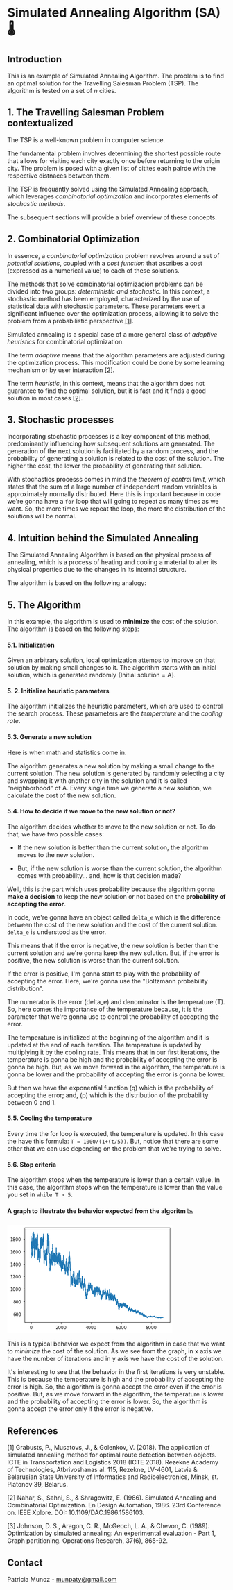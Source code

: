 # Simulated Annealing Algorithm (SA) 🌡️

## Introduction

This is an example of Simulated Annealing Algorithm. The problem is to find an optimal solution for the Travelling Salesman Problem (TSP). The algorithm is tested on a set of *n* cities.

## 1. The Travelling Salesman Problem contextualized 

The TSP is a well-known problem in computer science. 

The fundamental problem involves determining the shortest possible route that allows for visiting each city exactly once before returning to the origin city. The problem is posed with a given list of citites each pairde with the respective distnaces between them. 

The TSP is frequantly solved using the Simulated Annealing approach, which leverages *combinatorial optimization* and incorporates elements of *stochastic methods*. 

The subsequent sections will provide a brief overview of these concepts.


## 2. Combinatorial Optimization

In essence, a *combinatorial optimization* problem revolves around a set of *potential solutions*, coupled with a *cost function* that ascribes a cost (expressed as a numerical value) to each of these solutions. 

The methods that solve combinatorial optimización problems can be divided into two groups: *deterministic and stochastic.* In this context, a stochastic method has been employed, characterized by the use of statistical data with stochastic parameters. These parameters exert a significant influence over the optimization process, allowing it to solve the problem from a probabilistic perspective [[1]](https://www.sciencedirect.com/science/article/pii/S187705091930119X).

Simulated annealing is a special case of a more general class of *adaptive heuristics* for combinatorial optimization. 

The term *adaptive* means that the algorithm parameters are adjusted during the optimization process. This modification could be done by some learning mechanism or by user interaction [[2]](https://www.researchgate.net/publication/4218709_Simulated_Annealing_and_Combinatorial_Optimization).

The term *heuristic*, in this context, means that the algorithm does not guarantee to find the optimal solution, but it is fast and it finds a good solution in most cases [[2]](https://www.researchgate.net/publication/4218709_Simulated_Annealing_and_Combinatorial_Optimization).

## 3. Stochastic processes

Incorporating stochastic processes is a key component of this method, predominantly influencing how subsequent solutions are generated. The generation of the next solution is facilitated  by a random process, and the probability of generating a solution is related to the cost of the solution. The higher the cost, the lower the probability of generating that solution.

With stochastics processs comes in mind the *theorem of central limit*, which states that the sum of a large number of independent random variables is approximately normally distributed. Here this is important because in code we're gonna have a `for` loop that will going to repeat as many times as we want. So, the more times we repeat the loop, the more the distribution of the solutions will be normal.


## 4. Intuition behind the Simulated Annealing

The Simulated Annealing Algorithm is based on the physical process of annealing, which is a process of heating and cooling a material to alter its physical properties due to the changes in its internal structure.

The algorithm is based on the following analogy:



## 5. The Algorithm

In this example, the algorithm is used to **minimize** the cost of the solution. The algorithm is based on the following steps:

#### 5.1. Initialization
Given an arbitrary solution, local optimization attemps to improve on that solution by making small changes to it. The algorithm starts with an initial solution, which is generated randomly {Initial solution = A}.


#### 5. 2. Initialize heuristic parameters
The algorithm initializes the heuristic parameters, which are used to control the search process. These parameters are the *temperature* and the *cooling rate*.

#### 5.3. Generate a new solution

Here is when math and statistics come in. 

The algorithm generates a new solution by making a small change to the current solution. The new solution is generated by randomly selecting a city and swapping it with another city in the solution and it is called "neighborhood" of A. 
Every single time we generate a new solution, we calculate the cost of the new solution.

#### 5.4. How to decide if we move to the new solution or not?

The algorithm decides whether to move to the new solution or not. To do that, we have two possible cases:

* If the new solution is better than the current solution, the algorithm moves to the new solution.

* But, if the new solution is worse than the current solution, the algorithm comes with probability... and, how is that decision made?

Well, this is the part which uses probability because the algorithm gonna **make a decision** to keep the new solution or not based on the **probability of accepting the error**.

In code, we're gonna have an object called `delta_e` which is the difference between the cost of the new solution and the cost of the current solution. `delta_e` is understood as the error.

This means that if the error is negative, the new solution is better than the current solution and we're gonna keep the new solution. But, if the error is positive, the new solution is worse than the current solution.

If the error is positive, I'm gonna start to play with the probability of accepting the error. Here, we're gonna use the "Boltzmann probability distribution". 

The numerator is the error (delta_e) and denominator is the temperature (T). So, here comes the importance of the temperature because, it is the parameter that we're gonna use to control the probability of accepting the error.

The temperature is initialized at the beginning of the algorithm and it is updated at the end of each iteration. The temperature is updated by multiplying it by the cooling rate. This means that in our first iterations, the temperature is gonna be high and the probability of accepting the error is gonna be high. But, as we move forward in the algorithm, the temperature is gonna be lower and the probability of accepting the error is gonna be lower.

But then we have the exponential function (q) which is the probability of accepting the error; and, (p) which is the distribution of the probability between 0 and 1. 

#### 5.5. Cooling the temperature

Every time the for loop is executed, the temperature is updated. In this case the have this formula: `T = 1000/(1+(t/5))`. But, notice that there are some other that we can use depending on the problem that we're trying to solve.

#### 5.6. Stop criteria

The algorithm stops when the temperature is lower than a certain value. In this case, the algorithm stops when the temperature is lower than the value you set in `while T > 5`.

#### A graph to illustrate the behavior expected from the algoritm 📉

![](images/output_sa.png)

This is a typical behavior we expect from the algorithm in case that we want to *minimize* the cost of the solution.
As we see from the graph, in x axis we have the number of iterations and in y axis we have the cost of the solution.

It's interesting to see that the behavior in the first iterations is very unstable. This is because the temperature is high and the probability of accepting the error is high. So, the algorithm is gonna accept the error even if the error is positive. But, as we move forward in the algorithm, the temperature is lower and the probability of accepting the error is lower. So, the algorithm is gonna accept the error only if the error is negative.
## References 

[1] Grabusts, P., Musatovs, J., & Golenkov, V. (2018). The application of simulated annealing method for optimal route detection between objects. ICTE in Transportation and Logistics 2018 (ICTE 2018). Rezekne Academy of Technologies, Atbrivoshanas al. 115, Rezekne, LV-4601, Latvia & Belarusian State University of Informatics and Radioelectronics, Minsk, st. Platonov 39, Belarus.

[2] Nahar, S., Sahni, S., & Shragowitz, E. (1986). Simulated Annealing and Combinatorial Optimization. En Design Automation, 1986. 23rd Conference on. IEEE Xplore. DOI: 10.1109/DAC.1986.1586103.

[3] Johnson, D. S., Aragon, C. R., McGeoch, L. A., & Chevon, C. (1989). Optimization by simulated annealing: An experimental evaluation - Part 1, Graph partitioning. Operations Research, 37(6), 865-92.

## Contact
Patricia Munoz - munpaty@gmail.com








